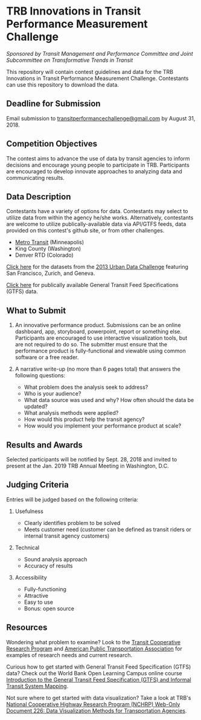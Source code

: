 # TRB Innovations in Transit Performance Measurement Challenge

_Sponsored by Transit Management and Performance Committee and Joint Subcommittee on Transformative Trends in Transit_

This repository will contain contest guidelines and data for the TRB Innovations in Transit Performance Measurement Challenge.  Contestants can use this repository to download the data.

## Deadline for Submission
Email submission to [transitperformancechallenge@gmail.com](mailto:transitperformancechallenge@gmail.com) by August 31, 2018.

## Competition Objectives
The contest aims to advance the use of data by transit agencies to inform decisions and encourage young people to participate in TRB. Participants are encouraged to develop innovate approaches to analyzing data and communicating results.

## Data Description
Contestants have a variety of options for data. Contestants may select to utilize data from within the agency he/she works. Alternatively, contestants are welcome to utilize publically-available data via API/GTFS feeds, data provided on this contest's github site, or from other challenges.

   - [Metro Transit](Metro%20Transit%20Bus%20Incidents) (Minneapolis)
   - King County (Washington)
   - Denver RTD (Colorado)
   
  [Click here](https://github.com/swissnexSF/Urban-Data-Challenge) for the datasets from the [2013 Urban Data Challenge](http://datacanvas.org/public-transportation/) featuring San Francisco, Zurich, and Geneva.

  [Click here](https://www.transitwiki.org/TransitWiki/index.php/Publicly-accessible_public_transportation_data) for publically available General Transit Feed Specifications (GTFS) data.

## What to Submit

1. An innovative performance product. Submissions can be an online dashboard, app, storyboard, powerpoint, report or something else. Participants are encouraged to use interactive visualization tools, but are not required to do so. The submitter must ensure that the performance product is fully-functional and viewable using common software or a free reader.

2. A narrative write-up (no more than 6 pages total) that answers the following questions:

   - What problem does the analysis seek to address? 
   - Who is your audience?
   - What data source was used and why? How often should the data be updated?
   - What analysis methods were applied?
   - How would this product help the transit agency? 
   - How would you implement your performance product at scale?

## Results and Awards

Selected participants will be notified by Sept. 28, 2018 and invited to present at the Jan. 2019 TRB Annual Meeting in Washington, D.C.

## Judging Criteria

Entries will be judged based on the following criteria:

1. Usefulness

   - Clearly identifies problem to be solved
   - Meets customer need (customer can be defined as transit riders or internal transit agency customers)

2. Technical

   - Sound analysis approach
   - Accuracy of results

3. Accessibility

   - Fully-functioning
   - Attractive
   - Easy to use
   - Bonus: open source


## Resources

Wondering what problem to examine? Look to the [Transit Cooperative Research Program](http://www.trb.org/TCRP/TCRP.aspx) and [American Public Transportation Association](https://www.apta.com/Pages/default.aspx) for examples of research needs and current research. 


Curious how to get started with General Transit Feed Specification (GTFS) data? Check out the World Bank Open Learning Campus online course [Introduction to the General Transit Feed Specification (GTFS) and Informal Transit System Mapping](https://olc.worldbank.org/content/introduction-general-transit-feed-specification-gtfs-and-informal-transit-system-mapping). 


Not sure where to get started with data visualization? Take a look at TRB's [National Cooperative Highway Research Program (NCHRP) Web-Only Document 226: Data Visualization Methods for Transportation Agencies](https://www.nap.edu/catalog/24755/data-visualization-methods-for-transportation-agencies). 
